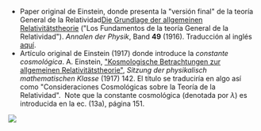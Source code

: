 - Paper original de Einstein, donde presenta la "versión final" de la teoría General de la Relatividad[Die Grundlage der allgemeinen Relativitätstheorie](https://archive.org/details/sim_annalen-der-physik_1916_49_7)  ("Los Fundamentos de la teoría General de la Relatividad"). *Annalen der Physik*, Band **49** (1916). Traducción al inglés [aquí](https://einsteinpapers.press.princeton.edu/vol6-trans/158).
- Artículo original de Einstein (1917) donde introduce la *constante cosmológica*. A. Einstein, ["Kosmologische Betrachtungen zur allgemeinen Relativitätstheorie"](https://articles.adsabs.harvard.edu/pdf/1917SPAW.......142E), *Sitzung der physikalisch mathematischen Klasse* (1917) 142. El título se traduciría en algo así como "Consideraciones Cosmológicas sobre la Teoría de la Relatividad".  Note que la constante cosmológica (denotada por $\lambda$) es introducida en la ec. (13a), página 151.

![](attachments/Einstein-ecs-1917.png)